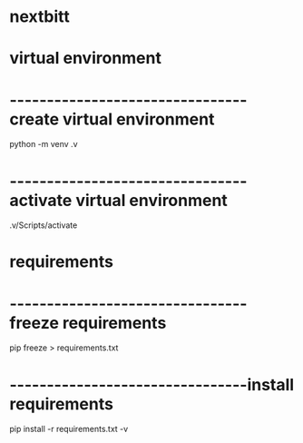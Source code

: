 # nextbitt


# virtual environment
# --------------------------------create virtual environment
python -m venv .v
# --------------------------------activate virtual environment
.v/Scripts/activate

# requirements
# --------------------------------freeze requirements
pip freeze > requirements.txt
# --------------------------------install requirements
pip install -r requirements.txt -v
